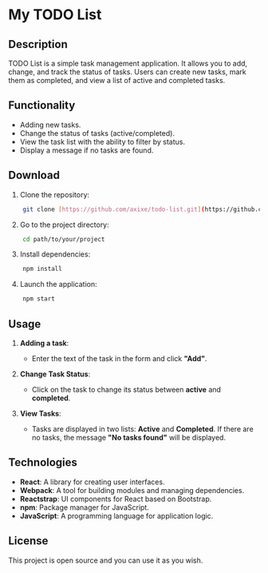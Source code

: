 # My TODO List

## Description

TODO List is a simple task management application. It allows you to add, change, and track the status of tasks. Users can create new tasks, mark them as completed, and view a list of active and completed tasks.

## Functionality

- Adding new tasks.
- Change the status of tasks (active/completed).
- View the task list with the ability to filter by status.
- Display a message if no tasks are found.

## Download

1. Clone the repository:
```bash
    git clone [https://github.com/axixe/todo-list.git](https://github.com/axixe/todo-list)
```

2. Go to the project directory:
```bash
    cd path/to/your/project
```

3. Install dependencies:
```bash
    npm install
```

4. Launch the application:
```bash
    npm start
```

## Usage

1. **Adding a task**: 
   - Enter the text of the task in the form and click **"Add"**.

2. **Change Task Status**:
    - Click on the task to change its status between **active** and **completed**.

3. **View Tasks**:
    - Tasks are displayed in two lists: **Active** and **Completed**. If there are no tasks, the message **"No tasks found"** will be displayed.

## Technologies

- **React**: A library for creating user interfaces.
- **Webpack**: A tool for building modules and managing dependencies.
- **Reactstrap**: UI components for React based on Bootstrap.
- **npm**: Package manager for JavaScript.
- **JavaScript**: A programming language for application logic.

## License

This project is open source and you can use it as you wish.
